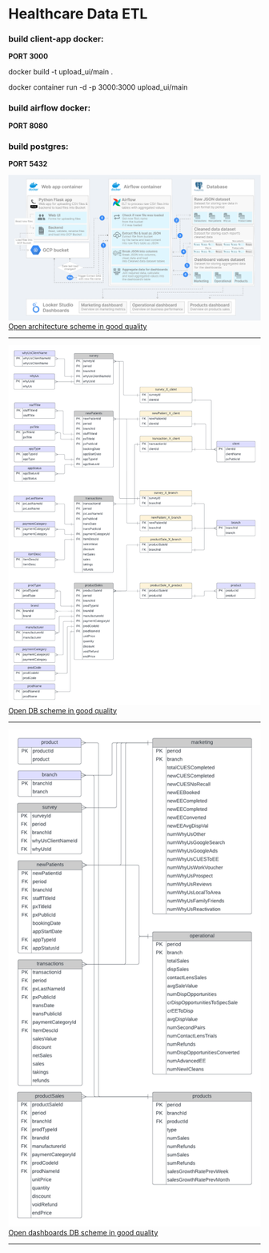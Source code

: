 # Healthcare Data ETL

### build client-app docker: 

**PORT 3000**

docker build -t upload_ui/main .

docker container run -d -p 3000:3000 upload_ui/main

### build airflow docker: 

**PORT 8080**

### build postgres: 

**PORT 5432**


<img src="./img/architecture.png"/>
<a href="https://raw.githubusercontent.com/steven-kollo/healthcare-data-etl/main/img/architecture.png">Open architecture scheme in good quality</a>
<hr>

<img src="./img/healthcare_data_db_scheme.png"/>
<a href="https://raw.githubusercontent.com/steven-kollo/healthcare-data-etl/main/img.healthcare_data_db_scheme.png">Open DB scheme in good quality</a>
<hr>

<img src="./img/healthcare_dashboards_data_db_scheme.png"/>
<a href="https://raw.githubusercontent.com/steven-kollo/healthcare-data-etl/main/img.healthcare_dashboards_data_db_scheme.png">Open dashboards DB scheme in good quality</a>
<hr>